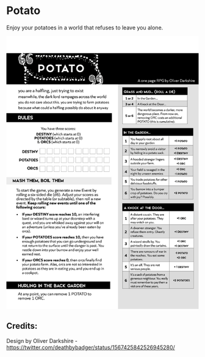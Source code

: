 # Potato
Enjoy your potatoes in a world that refuses to leave you alone.

<img alt="Rules of Potato" src="Potato.png"/>

## Credits:
Design by Oliver Darkshire - https://twitter.com/deathbybadger/status/1567425842526945280/

